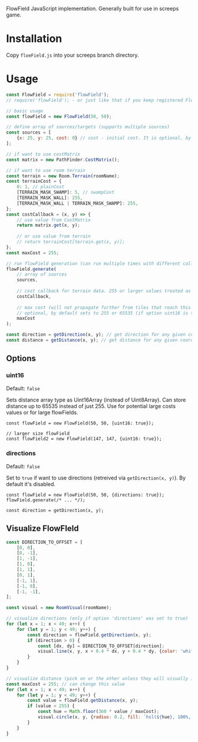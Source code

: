 FlowField JavaScript implementation. Generally built for use in screeps game.

# Installation

Copy `floeField.js` into your screeps branch directory.

# Usage

```js
const FlowField = require('flowField');
// require('flowField'); - or just like that if you keep registered FlewField class as global

// basic usage
const flowField = new FlowField(50, 50);

// define array of sources/targets (supports multiple sources)
const sources = [
	{x: 25, y: 25, cost: 0} // cost - initial cost. It is optional, by default will be 0
];

// if want to use costMatrix
const matrix = new PathFinder.CostMatrix();

// if want to use room terrain
const terrain = new Room.Terrain(roomName);
const terrainCost = {
	0: 1, // plainCost
	[TERRAIN_MASK_SWAMP]: 5, // swampCost
	[TERRAIN_MASK_WALL]: 255,
	[TERRAIN_MASK_WALL | TERRAIN_MASK_SWAMP]: 255,
};
const costCallback = (x, y) => {
	// use value from CostMatrix
	return matrix.get(x, y);
	
	// or use value from terrain
	// return terrainCost[terrain.get(x, y)];
};
const maxCost = 255;

// run flowField generation (can run multiple times with different callbacks. data will be cleared before run)
flowField.generate(
	// array of sources
	sources,
	
	// cost callback for terrain data. 255 or larger values treated as unpathable
	costCallback,
	
	// max cost (will not propagate further from tiles that reach this cost or higher).
	// optional, by default sets to 255 or 65535 (if option uint16 is true)
	maxCost
);

const direction = getDirection(x, y); // get direction for any given coords
const distance = getDistance(x, y); // get distance for any given coords
```

## Options

### uint16

Default: `false`

Sets distance array type as Uint16Array (instead of Uint8Array). Can store distance up to 65535 instead of just 255. Use for potential large costs values or for large flowFields.

```
const flowField = new FlowField(50, 50, {uint16: true});

// larger size flowField
const flowField2 = new FlowField(147, 147, {uint16: true});
```

### directions

Default: `false`

Set to `true` if want to use directions (retreived via `getDirection(x, y)`). By default it's disabled.

```
const flowField = new FlowField(50, 50, {directions: true});
flowField.generate(/* ... */);

const direction = getDirection(x, y);
```

## Visualize FlowFIeld

```js
const DIRECTION_TO_OFFSET = [
	[0, 0],
	[0, -1],
	[1, -1],
	[1, 0],
	[1, 1],
	[0, 1],
	[-1, 1],
	[-1, 0],
	[-1, -1],
];

const visual = new RoomVisual(roomName);

// visualize directions (only if option 'directions' was set to true)
for (let x = 1; x < 49; x++) {
	for (let y = 1; y < 49; y++) {
		const direction = flowField.getDirection(x, y);
		if (direction > 0) {
			const [dx, dy] = DIRECTION_TO_OFFSET[direction];
			visual.line(x, y, x + 0.4 * dx, y + 0.4 * dy, {color: 'white', width: 0.1, opacity: 0.6});
		}
	}
}

// visualize distance (pick on or the other unless they will visually interfere)
const maxCost = 255; // can change this value
for (let x = 1; x < 49; x++) {
	for (let y = 1; y < 49; y++) {
		const value = flowField.getDistance(x, y);
		if (value < 255) {
			const hue = Math.floor(360 * value / maxCost);
			visual.circle(x, y, {radius: 0.2, fill: `hsl(${hue}, 100%, 50%)`, opacity: 0.6});
		}
	}
}
```

